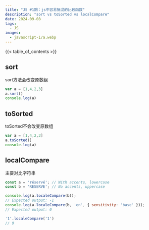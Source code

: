 ```yaml
---
title: "JS #1期：js中容易搞混的比较函数"
description: "sort vs toSorted vs localCompare"
date: 2024-09-08
tags:
  - JS
images:
  - javascript-1/a.webp
---
```


{{< table_of_contents >}}

## sort

sort方法会改变原数组

```js
var a = [1,4,2,3]
a.sort()
console.log(a)

```

## toSorted

toSorted不会改变原数组

```js
var a = [1,4,2,3]
a.toSorted()
console.log(a)
```

## localCompare

主要对比字符串

```js
const a = 'réservé'; // With accents, lowercase
const b = 'RESERVE'; // No accents, uppercase

console.log(a.localeCompare(b));
// Expected output: -1
console.log(a.localeCompare(b, 'en', { sensitivity: 'base' }));
// Expected output: 0

'1'.localeCompare('1')
// 0
```